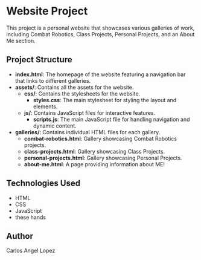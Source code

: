 # Website Project

This project is a personal website that showcases various galleries of work, including Combat Robotics, Class Projects, Personal Projects, and an About Me section.

## Project Structure

- **index.html**: The homepage of the website featuring a navigation bar that links to different galleries.
- **assets/**: Contains all the assets for the website.
  - **css/**: Contains the stylesheets for the website.
    - **styles.css**: The main stylesheet for styling the layout and elements.
  - **js/**: Contains JavaScript files for interactive features.
    - **scripts.js**: The main JavaScript file for handling navigation and dynamic content.
- **galleries/**: Contains individual HTML files for each gallery.
  - **combat-robotics.html**: Gallery showcasing Combat Robotics projects.
  - **class-projects.html**: Gallery showcasing Class Projects.
  - **personal-projects.html**: Gallery showcasing Personal Projects.
  - **about-me.html**: A page providing information about ME!

## Technologies Used

- HTML
- CSS
- JavaScript
- these hands

## Author
Carlos Angel Lopez
